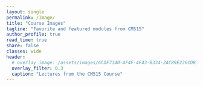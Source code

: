 ```yaml
---
layout: single
permalink: /Image/
title: "Course Images"
tagline: "Favorite and featured modules from CM515"
author_profile: true
read_time: true
share: false
classes: wide
header:
  # overlay_image: /assets/images/6CDF7340-AF4F-4F43-8334-2AC89E236CDB_1_105_c.jpeg
  overlay_filter: 0.3
  caption: "Lectures from the CM515 Course"
---
```


